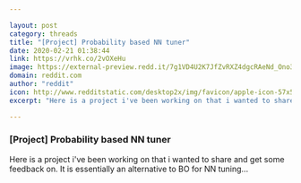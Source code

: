 ```yaml
---

layout: post
category: threads
title: "[Project] Probability based NN tuner"
date: 2020-02-21 01:38:44
link: https://vrhk.co/2vOXeHu
image: https://external-preview.redd.it/7g1VD4U2K7JfZvRXZ4dgcRAeNd_Ono32Lp2h8Ue_hog.jpg?width=420&height=219.895287958&auto=webp&s=d4eb693c5ce9bc99b795a2116d4fc522eb634e38
domain: reddit.com
author: "reddit"
icon: http://www.redditstatic.com/desktop2x/img/favicon/apple-icon-57x57.png
excerpt: "Here is a project i've been working on that i wanted to share and get some feedback on. It is essentially an alternative to BO for NN tuning..."

---
```


### [Project] Probability based NN tuner

Here is a project i've been working on that i wanted to share and get some feedback on. It is essentially an alternative to BO for NN tuning...